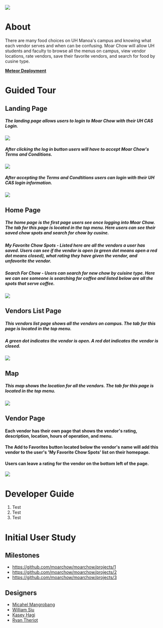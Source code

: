 <a href="http://moarchow.meteorapp.com/"><img style="max-width: 20%;" src="https://raw.githubusercontent.com/moarchow/moarchow.github.io/master/images/need-real-food1.png"></a>

# About
There are many food choices on UH Manoa's campus and knowing what each vendor serves and when can be confusing. Moar Chow will allow UH students and faculty to browse all the menus on campus, view vendor locations, rate vendors, save their favorite vendors, and search for food by cusine type.

[**Meteor Deployment**](http://moarchow.meteorapp.com/)

# Guided Tour
## Landing Page
##### The landing page allows users to login to Moar Chow with their UH CAS Login. 
<img class="ui medium right floated image" src="https://raw.githubusercontent.com/moarchow/moarchow.github.io/master/images/milestone3/landing.jpg">

##### After clicking the log in button users will have to accept Moar Chow's Terms and Conditions.
<img class="ui medium right floated image" src="https://raw.githubusercontent.com/moarchow/moarchow.github.io/master/images/milestone3/terms.jpg">

##### After accepting the Terms and Condtitions users can login with their UH CAS login information.
<img class="ui medium right floated image" src="https://raw.githubusercontent.com/moarchow/moarchow.github.io/master/images/milestone3/login.jpg">

## Home Page
##### The home page is the first page users see once logging into Moar Chow. The tab for this page is located in the top menu. Here users can see their saved chow spots and search for chow by cusine.
##### My Favorite Chow Spots - Listed here are all the vendors a user has saved. Users can see if the vendor is open (a green dot means open a red dot means closed), what rating they have given the vendor, and unfavorite the vendor.
##### Search For Chow - Users can search for new chow by cuisine type. Here we can see someone is searching for coffee and listed below are all the spots that serve coffee. 
<img class="ui medium right floated image" src="https://raw.githubusercontent.com/moarchow/moarchow.github.io/master/images/milestone3/homepage.png">

## Vendors List Page
##### This vendors list page shows all the vendors on campus. The tab for this page is located in the top menu.
##### A green dot indicates the vendor is open. A red dot indicates the vendor is closed.
<img class="ui medium right floated image" src="https://raw.githubusercontent.com/moarchow/moarchow.github.io/master/images/milestone3/vendorlist.png">

## Map
##### This map shows the location for all the vendors. The tab for this page is located in the top menu.
<img class="ui medium right floated image" src="https://raw.githubusercontent.com/moarchow/moarchow.github.io/master/images/milestone3/map.png">

## Vendor Page
#### Each vendor has their own page that shows the vendor's rating, description, location, hours of operation, and menu. 
#### The Add to Favorites button located below the vendor's name will add this vendor to the user's 'My Favorite Chow Spots' list on their homepage.
#### Users can leave a rating for the vendor on the bottom left of the page.
<img class="ui medium right floated image" src="https://raw.githubusercontent.com/moarchow/moarchow.github.io/master/images/milestone3/vendorhome.png">

# Developer Guide
1. Test
2. Test
3. Test

# Initial User Study

## Milestones
 + https://github.com/moarchow/moarchow/projects/1
 + https://github.com/moarchow/moarchow/projects/2
 + https://github.com/moarchow/moarchow/projects/3
 
## Designers
 + [Micahel Mangrobang](https://mickyjm.github.io/)
 + [William Siu](https://williamycsiu.github.io/)
 + [Kasey Hagi](https://kaseyhagi.github.io/)
 + [Ryan Theriot](https://rctheriot.github.io/)
 
